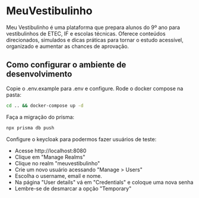 # MeuVestibulinho
Meu Vestibulinho é uma plataforma que prepara alunos do 9º ano para vestibulinhos de ETEC, IF e escolas técnicas. Oferece conteúdos direcionados, simulados e dicas práticas para tornar o estudo acessível, organizado e aumentar as chances de aprovação.


## Como configurar o ambiente de desenvolvimento
Copie o .env.example para .env e configure.
Rode o docker compose na pasta:
```sh
cd .. && docker-compose up -d
```

Faça a migração do prisma:
```sh
npx prisma db push
```

Configure o keycloak para podermos fazer usuários de teste:
- Acesse http://localhost:8080
- Clique em "Manage Realms"
- Clique no realm "meuvestibulinho"
- Crie um novo usuário acessando "Manage > Users"
- Escolha o username, email e nome.
- Na página "User details" vá em "Credentials" e coloque uma nova senha
- Lembre-se de desmarcar a opção "Temporary"
